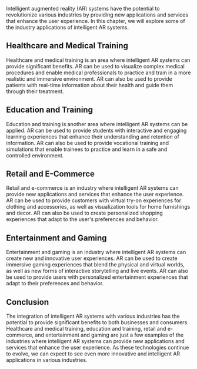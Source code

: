 
Intelligent augmented reality (AR) systems have the potential to revolutionize various industries by providing new applications and services that enhance the user experience. In this chapter, we will explore some of the industry applications of intelligent AR systems.

Healthcare and Medical Training
-------------------------------

Healthcare and medical training is an area where intelligent AR systems can provide significant benefits. AR can be used to visualize complex medical procedures and enable medical professionals to practice and train in a more realistic and immersive environment. AR can also be used to provide patients with real-time information about their health and guide them through their treatment.

Education and Training
----------------------

Education and training is another area where intelligent AR systems can be applied. AR can be used to provide students with interactive and engaging learning experiences that enhance their understanding and retention of information. AR can also be used to provide vocational training and simulations that enable trainees to practice and learn in a safe and controlled environment.

Retail and E-Commerce
---------------------

Retail and e-commerce is an industry where intelligent AR systems can provide new applications and services that enhance the user experience. AR can be used to provide customers with virtual try-on experiences for clothing and accessories, as well as visualization tools for home furnishings and decor. AR can also be used to create personalized shopping experiences that adapt to the user's preferences and behavior.

Entertainment and Gaming
------------------------

Entertainment and gaming is an industry where intelligent AR systems can create new and innovative user experiences. AR can be used to create immersive gaming experiences that blend the physical and virtual worlds, as well as new forms of interactive storytelling and live events. AR can also be used to provide users with personalized entertainment experiences that adapt to their preferences and behavior.

Conclusion
----------

The integration of intelligent AR systems with various industries has the potential to provide significant benefits to both businesses and consumers. Healthcare and medical training, education and training, retail and e-commerce, and entertainment and gaming are just a few examples of the industries where intelligent AR systems can provide new applications and services that enhance the user experience. As these technologies continue to evolve, we can expect to see even more innovative and intelligent AR applications in various industries.
